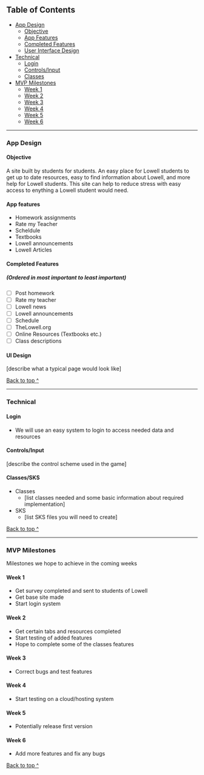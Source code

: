 ## Table of Contents
  * [App Design](#app-design)
    * [Objective](#objective)
    * [App Features](#app-features)
    * [Completed Features](#completed-features)
    * [User Interface Design](#ui-design)
  * [Technical](#technical)
    * [Login](#login)
    * [Controls/Input](#controlsinput)
    * [Classes](#classessks)
  * [MVP Milestones](#mvp-milestones)
    * [Week 1](#week-1)
    * [Week 2](#week-2)
    * [Week 3](#week-3)
    * [Week 4](#week-4)
    * [Week 5](#week-5)
    * [Week 6](#week-6)

---

### App Design

#### Objective
A site built by students for students.
An easy place for Lowell students to get up to date resources, easy to find information about Lowell, and more help for Lowell students. This site can help to reduce stress with easy access to enything a Lowell student would need.

#### App features

- Homework assignments
- Rate my Teacher
- Scheldule
- Textbooks
- Lowell announcements
- Lowell Articles

#### Completed Features
##### (Ordered in most important to least important)
- [ ] Post homework
- [ ] Rate my teacher
- [ ] Lowell news
- [ ] Lowell announcements
- [ ] Schedule
- [ ] TheLowell.org
- [ ] Online Resources (Textbooks etc.)
- [ ] Class descriptions

#### UI Design
[describe what a typical page would look like]

[Back to top ^](#)

---

### Technical

#### Login
* We will use an easy system to login to access needed data and resources

#### Controls/Input
[describe the control scheme used in the game]

#### Classes/SKS
* Classes
  * [list classes needed and some basic information about required implementation]
* SKS
  * [list SKS files you will need to create]

[Back to top ^](#)

---

### MVP Milestones
Milestones we hope to achieve in the coming weeks

#### Week 1
* Get survey completed and sent to students of Lowell
* Get base site made
* Start login system

#### Week 2
* Get certain tabs and resources completed
* Start testing of added features
* Hope to complete some of the classes features

#### Week 3
* Correct bugs and test features

#### Week 4
* Start testing on a cloud/hosting system

#### Week 5
* Potentially release first version

#### Week 6
* Add more features and fix any bugs

[Back to top ^](#)
